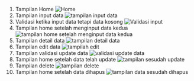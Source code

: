 1. Tampilan Home
   ![Home](https://github.com/user-attachments/assets/b61197ba-9bf8-46fd-bdf7-c0514f5093e8)
2. Tampilan input data
   ![tampilan input data](https://github.com/user-attachments/assets/2f5d141e-5f07-49fa-a493-9dc6a711be0a)
3. Validasi ketika input data tetapi data kosong
   ![Validasi input](https://github.com/user-attachments/assets/52e7b5c4-c91e-4b19-9302-a3e3a419577c)
4. Tampilan home setelah menginput data kedua
   ![tampilan home setelah menginput data kedua](https://github.com/user-attachments/assets/c8648d76-653d-4a7d-a438-fa8e249d0028)
5. Tampilan detail data
   ![tampilan detail data](https://github.com/user-attachments/assets/6982d785-246b-4bf6-952c-32916e61fc47)
6. Tampilan edit data
   ![tampilah edit](https://github.com/user-attachments/assets/5c86a870-050b-4381-8938-720f85810828)
7. Tampilan validasi update data
   ![validasi update data](https://github.com/user-attachments/assets/62637360-5679-4d7a-96c0-fd5c8a22c86c)
8. Tampilan home setelah data telah update
   ![tampilan sesudah update](https://github.com/user-attachments/assets/3359d0d0-3be0-4d5b-924e-90e968f59820)
9. Tampilan delete
    ![tampilan delete](https://github.com/user-attachments/assets/fa7dfb72-bdbe-4f5c-8ff7-51a4a5cf4270)
10. Tampilan home setelah data dihapus
    ![tampilan data sesudah dihapus](https://github.com/user-attachments/assets/b6db8a08-c975-452d-a88f-edf03dd3dd06)

